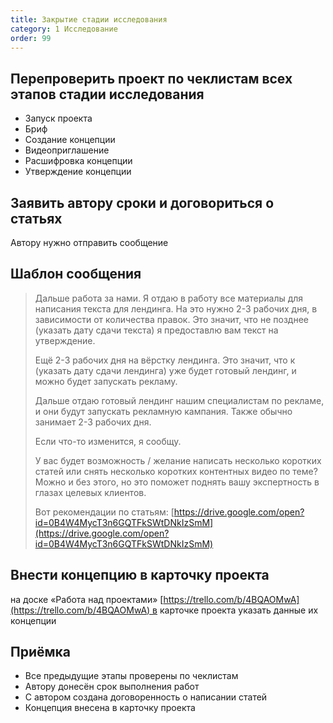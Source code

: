 ```yaml
---
title: Закрытие стадии исследования
category: 1 Исследование
order: 99
---
```


## Перепроверить проект по чеклистам всех этапов стадии исследования

* Запуск проекта
* Бриф
* Создание концепции
* Видеоприглашение
* Расшифровка концепции
* Утверждение концепции

## Заявить автору сроки и договориться о статьях

Автору нужно отправить сообщение

## Шаблон сообщения

> Дальше работа за нами. Я отдаю в работу все материалы для написания текста для лендинга. На это нужно 2-3 рабочих дня, в зависимости от количества правок. Это значит, что не позднее (указать дату сдачи текста) я предоставлю вам текст на утверждение.
>
> Ещё 2-3 рабочих дня на вёрстку лендинга. Это значит, что к (указать дату сдачи лендинга) уже будет готовый лендинг, и можно будет запускать рекламу.
>
> Дальше отдаю готовый лендинг нашим специалистам по рекламе, и они будут запускать рекламную кампания. Также обычно занимает 2-3 рабочих дня.
>
> Если что-то изменится, я сообщу.
>
> У вас будет возможность / желание написать несколько коротких статей или снять несколько коротких контентных видео по теме? Можно и без этого, но это поможет поднять вашу экспертность в глазах целевых клиентов.
>
> Вот рекомендации по статьям: [https://drive.google.com/open?id=0B4W4MycT3n6GQTFkSWtDNkIzSmM](https://drive.google.com/open?id=0B4W4MycT3n6GQTFkSWtDNkIzSmM)

## Внести концепцию в карточку проекта

на доске «Работа над проектами» [https://trello.com/b/4BQAOMwA](https://trello.com/b/4BQAOMwA) в карточке проекта указать данные их концепции

## Приёмка

* Все предыдущие этапы проверены по чеклистам
* Автору донесён срок выполнения работ
* С автором создана договоренность о написании статей
* Концепция внесена в карточку проекта